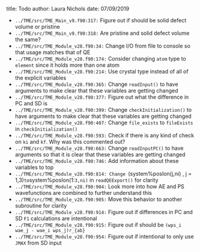 title: Todo
author: Laura Nichols
date: 07/09/2019

* `../TME/src/TME_Main_v9.f90:317:` Figure out if should be solid defect volume or pristine
* `../TME/src/TME_Main_v9.f90:318:` Are pristine and solid defect volume the same?
* `../TME/src/TME_Module_v28.f90:34:` Change I/O from file to console so that usage matches that of QE
* `../TME/src/TME_Module_v28.f90:174:` Consider changing `atom` type to `element` since it holds more than one atom
* `../TME/src/TME_Module_v28.f90:214:` Use crystal type instead of all of the explicit variables
* `../TME/src/TME_Module_v28.f90:365:` Change `readInput()` to have arguments to make clear that these variables are getting changed
* `../TME/src/TME_Module_v28.f90:377:` Figure out what the difference in PC and SD is
* `../TME/src/TME_Module_v28.f90:399:` Change `checkInitialization()` to have arguments to make clear that these variables are getting changed
* `../TME/src/TME_Module_v28.f90:407:` Change `file_exists` to `fileExists` in `checkInitialization()`
* `../TME/src/TME_Module_v28.f90:593:` Check if there is any kind of check on `ki` and `kf`. Why was this commented out?
* `../TME/src/TME_Module_v28.f90:663:` Change `readInputPC()` to have arguments so that it is clear that these variables are getting changed
* `../TME/src/TME_Module_v28.f90:746:` Add information about these variables to top
* `../TME/src/TME_Module_v28.f90:814: Change `(system%posIon(j,ni) , j = 1,3)` to `system%posIon(1:`3,ni)` in `readQEExport()` for clarity
* `../TME/src/TME_Module_v28.f90:904:` Look more into how AE and PS wavefunctions are combined to further understand this
* `../TME/src/TME_Module_v28.f90:905:` Move this behavior to another subroutine for clarity
* `../TME/src/TME_Module_v28.f90:914:` Figure out if differences in PC and SD `F1` calculations are intentional
* `../TME/src/TME_Module_v28.f90:915:` Figure out if should be `(wps_i wae_j - wae_i wps_j)r_{ab}`
* `../TME/src/TME_Module_v28.f90:954:` Figure out if intentional to only use `JMAX` from SD input
